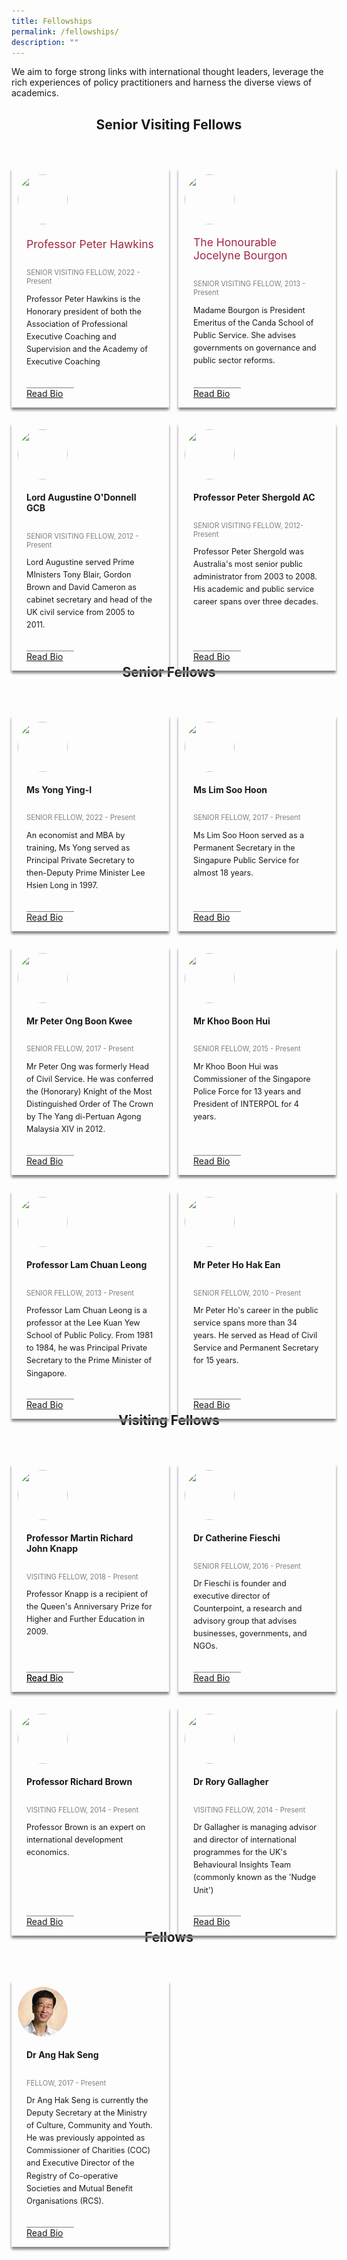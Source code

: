 ```yaml
---
title: Fellowships
permalink: /fellowships/
description: ""
---
```

<style>

	.header-fellows-middle {
		text-align:center;
	
	
	}

	.grid-container {
		display: grid; 
		grid-template-columns: 50% 50%;
		grid-column-gap: 15px;
		margin-bottom: 5%;
	}
	
	.fellow-card {
	
	box-shadow: 0px 4px 4px 0px grey;
	margin-top: 40px;
	position:relative;	
	height: 100%;
	box-sizing: border-box;
	padding: 10px;
	
	
	
	}
	
	.fellowship-card-text {
		
		margin-left: 1em;
		margin-right: 1em;
	}
	
	.fellow-summary {
		font-size:0.9em;
	  line-height: 1.6;
		margin-bottom: 1em;
	}
	
	.card-link {
		border-top: 1px solid grey;
		width:30%;
	  position: absolute;
		bottom: 0;
		margin-bottom: 1em;
		margin-left: 1em;
	 
	
	}
	
	
	
.fellow-duration{
		font-size:0.8em;
		color:grey;
	
	}

.fellowship-image {
	width: 80px !important;
	height: 80px !important; 
	border-radius: 50%;
	}
	
.fellow-name {
	font-size: 1.25em;
	color: #9F2943;
	}
	
	.fellowship-text {
		display: flex;
		flex-direction: column;
	}
	
	.fellowship-image-div{
		
	
	
	}
	
	<!-- Below is the CSS for the Modal ( Popup )-->
	
	
</style>


<p>We aim to forge strong links with international thought leaders, leverage the rich experiences of policy practitioners and harness the diverse views of academics.</p>

<h2 class="header-fellows-middle">Senior Visiting Fellows</h2>
<div class="grid-container">
	<div class="fellow-card">
<!-- Below is the HTML that is contained inside the card.-->		
		
<div class="fellowship-text">
	<div class="fellowship-image-div">
			<img class="fellowship-image" src="">
	</div>
		<div class="fellowship-card-text"><p class="fellow-name">Professor Peter Hawkins</p></div>
				<div class="fellowship-card-text"><p class="fellow-duration">SENIOR VISITING FELLOW, 2022 - Present</p></div>
						<div class="fellowship-card-text"><div class="fellow-summary">Professor Peter Hawkins is the Honorary president of both the Association of Professional Executive Coaching and Supervision and the Academy of Executive Coaching</div></div>
								<!--<div class="fellowship-card-text card-link"><a href="#open-modal">Read Bio</a></div>-->
										<!-- Below is the modal (popup)-->
							
</div>
		<div class="card-link"><a href="">Read Bio</a></div>
	</div>
	
<!-- 2nd Senior Fellowship Card Card -->	
<div class="fellow-card">
<div class="fellowship-text">
	<img class="fellowship-image" src="">
			<div class="fellowship-card-text"><p class="fellow-name">The Honourable Jocelyne Bourgon</p></div>
				<div class="fellowship-card-text"><p class="fellow-duration">SENIOR VISITING FELLOW, 2013 - Present</p></div>
						<div class="fellowship-card-text"><div class="fellow-summary">Madame Bourgon is President Emeritus of the Canda School of Public Service. She advises governments on governance and public sector reforms.</div></div>
								
	
</div>
	<div class="card-link"><a href="">Read Bio</a></div>
</div>
</div>
<!-- Second Layer-->
<div class="grid-container">
	<div class="fellow-card">
<!-- Below is the HTML that is contained inside the card.-->		
<div class="fellowship-text">
	<img class="fellowship-image" src="">
			<div class="fellowship-card-text"><h4>Lord Augustine O'Donnell GCB</h4></div>
				<div class="fellowship-card-text"><p class="fellow-duration">SENIOR VISITING FELLOW, 2012 - Present</p></div>
						<div class="fellowship-card-text"><div class="fellow-summary">Lord Augustine served Prime MInisters Tony Blair, Gordon Brown and David Cameron as cabinet secretary and head of the UK civil service from 2005 to 2011.</div></div>
</div>
		<div class="card-link"><a href="">Read Bio</a></div>
</div>



<div class="fellow-card">
<!-- Below is the HTML that is contained inside the card.-->		
<div class="fellowship-text">
	<img class="fellowship-image" src="">
			<div class="fellowship-card-text"><h4>Professor Peter Shergold AC</h4></div>
				<div class="fellowship-card-text"><p class="fellow-duration">SENIOR VISITING FELLOW, 2012- Present</p></div>
						<div class="fellowship-card-text"><div class="fellow-summary">Professor Peter Shergold was Australia's most senior public administrator from 2003 to 2008. His academic and public service career spans over three decades.</div></div>
								
  </div>
		<div class="card-link"><a href="">Read Bio</a></div>
</div>
</div>

	
<!--Start of the Senior Fellows Card-->
<h2 class="header-fellows-middle">Senior Fellows</h2>
<div class="grid-container">

<div class="fellow-card">
<!-- Below is the HTML that is contained inside the card.-->		
	<div class="fellowship-text">
			<img class="fellowship-image" src="">
			<div class="fellowship-card-text"><h4>Ms Yong Ying-I</h4></div>
				<div class="fellowship-card-text"><p class="fellow-duration">SENIOR FELLOW, 2022 - Present</p></div>
						<div class="fellowship-card-text"><div class="fellow-summary">An economist and MBA by training, Ms Yong served as Principal Private Secretary to then-Deputy Prime Minister Lee Hsien Long in 1997.</div></div>
								
  </div>
		<div class="card-link"><a href="">Read Bio</a></div>
</div>
	
	
<div class="fellow-card">
<!-- Below is the HTML that is contained inside the card.-->		
	<div class="fellowship-text">
			<img class="fellowship-image" src="">
			<div class="fellowship-card-text"><h4>Ms Lim Soo Hoon</h4></div>
				<div class="fellowship-card-text"><p class="fellow-duration">SENIOR FELLOW, 2017 - Present</p></div>
						<div class="fellowship-card-text"><div class="fellow-summary">Ms Lim Soo Hoon served as a Permanent Secretary in the Singapure Public Service for almost 18 years.</div></div>
								
  </div>
		<div class="card-link"><a href="">Read Bio</a></div>
</div>
</div>

<!-- Second layer of Senior Fellows-->

<div class="grid-container">

<div class="fellow-card">
<!-- Below is the HTML that is contained inside the card.-->		
	<div class="fellowship-text">
			<img class="fellowship-image" src="">
			<div class="fellowship-card-text"><h4>Mr Peter Ong Boon Kwee</h4></div>
				<div class="fellowship-card-text"><p class="fellow-duration">SENIOR FELLOW, 2017 - Present</p></div>
						<div class="fellowship-card-text"><div class="fellow-summary">Mr Peter Ong was formerly Head of Civil Service. He was conferred the (Honorary) Knight of the Most Distinguished Order of The Crown by The Yang di-Pertuan Agong Malaysia XIV in 2012.</div></div>
								
  </div>
	<div class="card-link"><a href="">Read Bio</a></div>
</div>


<div class="fellow-card">
<!-- Below is the HTML that is contained inside the card.-->		
<div class="fellowship-text">
	<img class="fellowship-image" src="">
			<div class="fellowship-card-text"><h4>Mr Khoo Boon Hui</h4></div>
				<div class="fellowship-card-text"><p class="fellow-duration">SENIOR FELLOW, 2015 - Present</p></div>
						<div class="fellowship-card-text"><div class="fellow-summary">Mr Khoo Boon Hui was Commissioner of the Singapore Police Force for 13 years and President of INTERPOL for 4 years.</div></div>
								
  </div>
		<div class="card-link"><a href="">Read Bio</a></div>
</div>
</div>

<!-- Third layer of Senior Fellows.-->
<div class="grid-container">


<div class="fellow-card">
<!-- Below is the HTML that is contained inside the card.-->		
<div class="fellowship-text">
	<img class="fellowship-image" src="">
			<div class="fellowship-card-text"><h4>Professor Lam Chuan Leong</h4></div>
				<div class="fellowship-card-text"><p class="fellow-duration">SENIOR FELLOW, 2013 - Present</p></div>
						<div class="fellowship-card-text"><div class="fellow-summary">Professor Lam Chuan Leong is a professor at the Lee Kuan Yew School of Public Policy. From 1981 to 1984, he was Principal Private Secretary to the Prime Minister of Singapore.</div></div>
								
  </div>
		<div class="card-link"><a href="">Read Bio</a></div>
</div>


<div class="fellow-card">
<!-- Below is the HTML that is contained inside the card.-->		
<div class="fellowship-text">
	<img class="fellowship-image" src="">
			<div class="fellowship-card-text"><h4>Mr Peter Ho Hak Ean</h4></div>
				<div class="fellowship-card-text"><p class="fellow-duration">SENIOR FELLOW, 2010 - Present</p></div>
						<div class="fellowship-card-text"><div class="fellow-summary">Mr Peter Ho's career in the public service spans more than 34 years. He served as Head of Civil Service and Permanent Secretary for 15 years.</div></div>
								
  </div>
		<div class="card-link"><a href="">Read Bio</a></div>
</div>
</div>

<!-- Start of Visiting fellows.-->

<h2 class="header-fellows-middle">Visiting Fellows</h2>
<div class="grid-container">

<div class="fellow-card">
<!-- Below is the HTML that is contained inside the card.-->		
	<div class="fellowship-text">
			<img class="fellowship-image" src="">
			<div class="fellowship-card-text"><h4>Professor Martin Richard John Knapp</h4></div>
				<div class="fellowship-card-text"><p class="fellow-duration">VISITING FELLOW, 2018 - Present</p></div>
						<div class="fellowship-card-text"><div class="fellow-summary">Professor Knapp is a recipient of the Queen's Anniversary Prize for Higher and Further Education in 2009.</div></div>
								<div class="fellowship-card-text card-link"><a href="#open-modal">Read Bio</a></div>
									
  </div>
		<div class="card-link"><a href="">Read Bio</a></div>
</div>





<div class="fellow-card">
<!-- Below is the HTML that is contained inside the card.-->		
<div class="fellowship-text">
	 <img class="fellowship-image" src="">
			<div class="fellowship-card-text"><h4>Dr Catherine Fieschi</h4></div>
				<div class="fellowship-card-text"><p class="fellow-duration">SENIOR FELLOW, 2016 - Present</p></div>
						<div class="fellowship-card-text"><div class="fellow-summary">Dr Fieschi is founder and executive director of Counterpoint, a research and advisory group that advises businesses, governments, and NGOs.</div></div>
								
  </div>
		<div class="card-link"><a href="">Read Bio</a></div>
</div>
</div>


<!-- Second layer of Visiting Fellows.-->
<div class="grid-container">
<div class="fellow-card">
<!-- Below is the HTML that is contained inside the card.-->		
<div class="fellowship-text">
	<img class="fellowship-image" src="">
			<div class="fellowship-card-text"><h4>Professor Richard Brown</h4></div>
				<div class="fellowship-card-text"><p class="fellow-duration">VISITING FELLOW, 2014 - Present</p></div>
						<div class="fellowship-card-text"><div class="fellow-summary">Professor Brown is an expert on international development economics.</div></div>
								
									
  </div>
		<div class="card-link"><a href="">Read Bio</a></div>
</div>

	
	
<div class="fellow-card">
<!-- Below is the HTML that is contained inside the card.-->		
<div class="fellowship-text">
			<img class="fellowship-image" src="">
			<div class="fellowship-card-text"><h4>Dr Rory Gallagher</h4></div>
				<div class="fellowship-card-text"><p class="fellow-duration">VISITING FELLOW, 2014 - Present</p></div>
						<div class="fellowship-card-text"><div class="fellow-summary">Dr Gallagher is managing advisor and director of international programmes for the UK's Behavioural Insights Team (commonly known as the 'Nudge Unit')</div></div>
								
										
  </div>
		<div class="card-link"><a href="">Read Bio</a></div>
</div>
</div>

<h2 class="header-fellows-middle">Fellows</h2>
<div class="grid-container">


<div class="fellow-card">
<!-- Below is the HTML that is contained inside the card.-->		
<div class="fellowship-text">
		<img class="fellowship-image" src="/images/FellowshipImages/fellowships_anghakseng_2x.jpg">
	
<div class="fellowship-card-text"><h4>Dr Ang Hak Seng</h4></div>
				<div class="fellowship-card-text"><p class="fellow-duration">FELLOW, 2017 - Present</p></div>
						<div class="fellowship-card-text"><div class="fellow-summary">Dr Ang Hak Seng is currently the Deputy Secretary at the Ministry of Culture, Community and Youth. He was previously appointed as Commissioner of Charities (COC) and Executive Director of the Registry of Co-operative Societies and Mutual Benefit Organisations (RCS).</div>
	</div>
	</div>
	<div class="card-link"><a href="">Read Bio</a></div>
</div>
















</div>